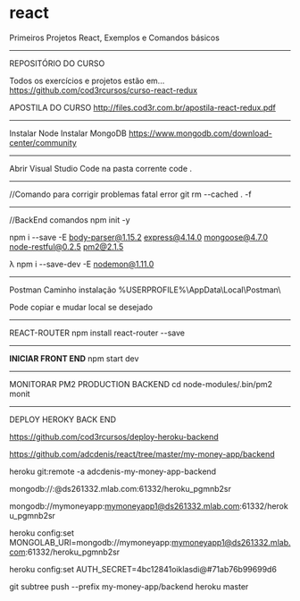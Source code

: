 # react
Primeiros Projetos React, Exemplos e Comandos básicos

-------------------------------------------------------------------------------------------------------------------------------------------
REPOSITÓRIO DO CURSO

Todos os exercícios e projetos estão em... https://github.com/cod3rcursos/curso-react-redux

APOSTILA DO CURSO
http://files.cod3r.com.br/apostila-react-redux.pdf

-------------------------------------------------------------------------------------------------------------------------------------------

Instalar Node
Instalar MongoDB
https://www.mongodb.com/download-center/community

-------------------------------------------------------------------------------------------------------------------------------------------

Abrir Visual Studio Code na pasta corrente
code .

-------------------------------------------------------------------------------------------------------------------------------------------

//Comando para corrigir problemas fatal error
git rm --cached . -f

-------------------------------------------------------------------------------------------------------------------------------------------
//BackEnd comandos
npm init -y

npm i --save -E body-parser@1.15.2 express@4.14.0 mongoose@4.7.0 node-restful@0.2.5 pm2@2.1.5

λ npm i --save-dev -E nodemon@1.11.0

-------------------------------------------------------------------------------------------------------------------------------------------
Postman Caminho instalação
%USERPROFILE%\AppData\Local\Postman\

Pode copiar e mudar local se desejado

-------------------------------------------------------------------------------------------------------------------------------------------

REACT-ROUTER
npm install react-router --save

-------------------------------------------------------------------------------------------------------------------------------------------

<b>INICIAR FRONT END</b>
npm start dev

-------------------------------------------------------------------------------------------------------------------------------------------
MONITORAR PM2 PRODUCTION BACKEND
cd node-modules/.bin/pm2 monit


-------------------------------------------------------------------------------------------------------------------------------------------
DEPLOY HEROKY BACK END

https://github.com/cod3rcursos/deploy-heroku-backend


https://github.com/adcdenis/react/tree/master/my-money-app/backend

heroku git:remote -a adcdenis-my-money-app-backend


mongodb://<dbuser>:<dbpassword>@ds261332.mlab.com:61332/heroku_pgmnb2sr

mongodb://mymoneyapp:mymoneyapp1@ds261332.mlab.com:61332/heroku_pgmnb2sr

heroku config:set MONGOLAB_URI=mongodb://mymoneyapp:mymoneyapp1@ds261332.mlab.com:61332/heroku_pgmnb2sr

heroku config:set AUTH_SECRET=4bc12841oiklasdi@#71ab76b99699d6


git subtree push --prefix my-money-app/backend  heroku master

